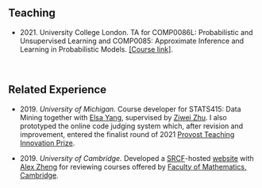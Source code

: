 ## Teaching

- 2021\. University College London. TA for COMP0086L: Probabilistic and Unsupervised Learning and COMP0085: Approximate Inference and Learning in Probabilistic Models. [[Course link]](http://www.gatsby.ucl.ac.uk/teaching/courses/ml1/).

&nbsp;

## Related Experience

- 2019\. *University of Michigan.* Course developer for STATS415: Data Mining together with [Elsa Yang](https://scholar.google.com/citations?user=JnIMDEcAAAAJ&hl=en), supervised by [Ziwei Zhu](https://purplebamboo1993.github.io/personal_web/). I also prototyped the online code judging system which, after revision and improvement, entered the finalist round of 2021 [Provost Teaching Innovation Prize](https://crlt.umich.edu/grants-awards/tip#:~:text=The%20award%20will%20provide%20%245%2C000,wide%20technology%20conference%2C%20Enriching%20Scholarship.).

- 2019\. *University of Cambridge.* Developed a [SRCF](https://www.srcf.net/)-hosted [website](https://hh457.user.srcf.net/mathmo-guide/) with [Alex Zheng](https://github.com/huiyaozheng) for reviewing courses offered by [Faculty of Mathematics, Cambridge](https://www.maths.cam.ac.uk/). 
